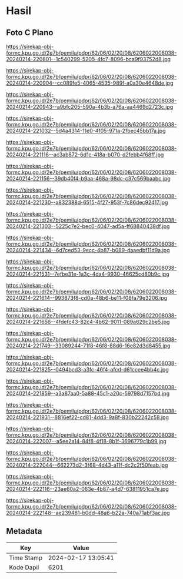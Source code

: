 # Hasil

## Foto C Plano

https://sirekap-obj-formc.kpu.go.id/2e7b/pemilu/pdpr/62/06/02/20/08/6206022008038-20240214-220801--1c540299-5205-4fc7-8096-bca9f93752d8.jpg

https://sirekap-obj-formc.kpu.go.id/2e7b/pemilu/pdpr/62/06/02/20/08/6206022008038-20240214-220904--cc089fe5-4065-4535-989f-a0a30e4648de.jpg

https://sirekap-obj-formc.kpu.go.id/2e7b/pemilu/pdpr/62/06/02/20/08/6206022008038-20240214-220943--a9bfc205-590a-4b3b-a76a-aa4469d2723c.jpg

https://sirekap-obj-formc.kpu.go.id/2e7b/pemilu/pdpr/62/06/02/20/08/6206022008038-20240214-221032--5d4a4314-11e0-4f05-971a-2fbec45bb17a.jpg

https://sirekap-obj-formc.kpu.go.id/2e7b/pemilu/pdpr/62/06/02/20/08/6206022008038-20240214-221116--ac3ab872-6d1c-418a-b070-d2febb4f68ff.jpg

https://sirekap-obj-formc.kpu.go.id/2e7b/pemilu/pdpr/62/06/02/20/08/6206022008038-20240214-221156--39db40f4-b9aa-468a-98dc-c37c569baabc.jpg

https://sirekap-obj-formc.kpu.go.id/2e7b/pemilu/pdpr/62/06/02/20/08/6206022008038-20240214-221230--a832388d-6515-4f27-953f-7c86dec92417.jpg

https://sirekap-obj-formc.kpu.go.id/2e7b/pemilu/pdpr/62/06/02/20/08/6206022008038-20240214-221303--5225c7e2-bec0-4047-ad5a-ff68840438df.jpg

https://sirekap-obj-formc.kpu.go.id/2e7b/pemilu/pdpr/62/06/02/20/08/6206022008038-20240214-221434--6d7ced53-9ecc-4b87-b089-daaedbf11d9a.jpg

https://sirekap-obj-formc.kpu.go.id/2e7b/pemilu/pdpr/62/06/02/20/08/6206022008038-20240214-221531--7efbe31e-1a3c-4da4-9930-46625cd80b9c.jpg

https://sirekap-obj-formc.kpu.go.id/2e7b/pemilu/pdpr/62/06/02/20/08/6206022008038-20240214-221614--993873f8-cd0a-48b6-be11-f08fa79e3206.jpg

https://sirekap-obj-formc.kpu.go.id/2e7b/pemilu/pdpr/62/06/02/20/08/6206022008038-20240214-221656--4fdefc43-82c4-4b62-9011-089a629c2be5.jpg

https://sirekap-obj-formc.kpu.go.id/2e7b/pemilu/pdpr/62/06/02/20/08/6206022008038-20240214-221749--33089244-71f8-46f8-88d6-16e82d3d8455.jpg

https://sirekap-obj-formc.kpu.go.id/2e7b/pemilu/pdpr/62/06/02/20/08/6206022008038-20240214-221825--0494bcd3-a3fc-46f4-afcd-d61ccee4bb4c.jpg

https://sirekap-obj-formc.kpu.go.id/2e7b/pemilu/pdpr/62/06/02/20/08/6206022008038-20240214-221859--a3a87aa0-5a88-45c1-a20c-59798d7157bd.jpg

https://sirekap-obj-formc.kpu.go.id/2e7b/pemilu/pdpr/62/06/02/20/08/6206022008038-20240214-221931--8816ef22-cd81-4dd3-9a8f-830b22242c58.jpg

https://sirekap-obj-formc.kpu.go.id/2e7b/pemilu/pdpr/62/06/02/20/08/6206022008038-20240214-222007--a5ee2a14-84f8-4f18-8b1f-3696779c1b99.jpg

https://sirekap-obj-formc.kpu.go.id/2e7b/pemilu/pdpr/62/06/02/20/08/6206022008038-20240214-222044--662273d2-3f68-4d43-a11f-dc2c2f50feab.jpg

https://sirekap-obj-formc.kpu.go.id/2e7b/pemilu/pdpr/62/06/02/20/08/6206022008038-20240214-222116--23ae60a2-063e-4b87-a4d7-63811951ca7e.jpg

https://sirekap-obj-formc.kpu.go.id/2e7b/pemilu/pdpr/62/06/02/20/08/6206022008038-20240214-222148--ae239481-b0dd-48a6-b22a-740a71abf3ac.jpg


## Metadata

| Key        | Value               |
| ---------- | ------------------- |
| Time Stamp | 2024-02-17 13:05:41 |
| Kode Dapil | 6201                |



